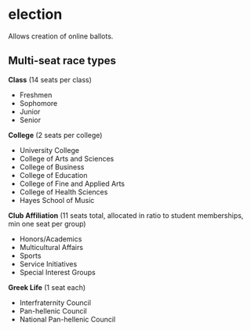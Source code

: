 # election
Allows creation of online ballots.


## Multi-seat race types

**Class** (14 seats per class)
* Freshmen
* Sophomore
* Junior
* Senior

**College** (2 seats per college)
* University College
* College of Arts and Sciences
* College of Business
* College of Education
* College of Fine and Applied Arts
* College of Health Sciences
* Hayes School of Music


**Club Affiliation** (11 seats total, allocated in ratio to student memberships, min one seat per group)
* Honors/Academics
* Multicultural Affairs
* Sports
* Service Initiatives
* Special Interest Groups

**Greek Life** (1 seat each)
* Interfraternity Council
* Pan-hellenic Council
* National Pan-hellenic Council
